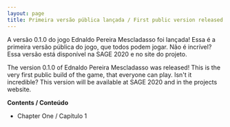 ```yaml
---
layout: page
title: Primeira versão pública lançada / First public version released!
---
```


A versão 0.1.0 do jogo Ednaldo Pereira Mescladasso foi lançada! Essa é a primeira versão pública do jogo, que todos podem jogar. Não é incrível? Essa versão está disponível na SAGE 2020 e no site do projeto.


The version 0.1.0 of Ednaldo Pereira Mescladasso was released! This is the very first public build of the game, that everyone can play. Isn't it incredible? This version will be available at SAGE 2020 and in the projects website.

**Contents / Conteúdo**
* Chapter One / Capítulo 1